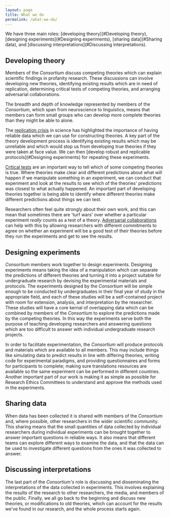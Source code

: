 ```yaml
---
layout: page
title: What we do
permalink: /what-we-do/
---
```


We have three main roles: [developing theory](#Developing theory), [designing experiments](#Designing experiments), [sharing data](#Sharing data), and [discussing interpretations](#Discussing interpretations).

## Developing theory

Members of the _Consortium_ discuss competing theories which can explain scientific findings in profanity research. 
These discussions can involve developing new theories, identifying existing results which are in need of replication, determining critical tests of competing theories, and arranging adversarial collaborations.

The breadth and depth of knowledge represented by members of the _Consortium_, which span from neuroscience to linguistics, means that members can form small groups who can develop more complete theories than they might be able to alone. 

The [replication crisis]() in science has highlighted the importance of having reliable data which we can use for constructing theories. 
A key part of the theory development process is identifying existing results which may be unreliable and which would stop us from developing true theories if they were taken at face value. 
We can then [develop robust and replicable protocols](#Designing experiments) for repeating these experiments.

[Critical tests]() are an important way to tell which of some competing theories is true. Where theories make clear and different predictions about what will happen if we manipulate something in an experiment, we can conduct that experiment and look at the results to see which of the theories' predictions was closest to what actually happened. 
An important part of developing theories together is being able to identify where different theories make different predictions about things we can test.

Researchers often feel quite strongly about their own work, and this can mean that sometimes there are 'turf wars' over whether a particular experiment _really_ counts as a test of a theory. 
[Adversarial collaborations]() can help with this by allowing researchers with different commitments to agree on whether an experiment will be a good test of their theories before they run the experiments and get to see the results.

## Designing experiments

_Consortium_ members work together to design experiments. 
Designing experiments means taking the idea of a manipulation which can separate the predictions of different theories and turning it into a project suitable for undergraduate research by devising the experimental materials and protocols.
The experiments designed by the _Consortium_ will be simple enough to be conducted by undergraduates in their final year of study in the appropriate field, and each of these studies will be a self-contained project with room for extension, analysis, and interpretation by the researcher.
These studies will have a core kernal of overlapping data which can be combined by members of the _Consortium_ to explore the predictions made by the competing theories. 
In this way the experiments serve both the purpose of teaching developing researchers and answering questions which are too difficult to answer with individual undergraduate research projects.

In order to facilitate experimentation, the _Consortium_ will produce protocols and materials which are available to all members. 
This may include things like simulating data to predict results in line with differing theories, writing code for experimental paradigms, and providing questionnaires and forms for participants to complete; making sure translations resources are available  so the same experiment can be performed in different countries.
Another important part of our work is making it as simple as possible for Research Ethics Committees to understand and approve the methods used in the experiments.

## Sharing data

When data has been collected it is shared with members of the _Consortium_ and, where possible, other researchers in the wider scientific community.
This sharing means that the small quantities of data collected by individual researchers during individual experiments can be brought together to answer important questions in reliable ways. 
It also means that different teams can explore different ways to examine the data, and that the data can be used to investigate different questions from the ones it was collected to answer.

## Discussing interpretations

The last part of the _Consortium's_ role is discussing and disseminating the interpretations of the data collected in experiments.
This involves explaining the results of the research to other researchers, the media, and members of the public.
Finally, we all go back to the beginning and discuss new theories, or modifications to old theories, which can account for the results we've found in our research, and the whole process starts again.


